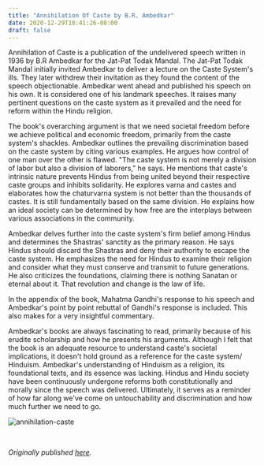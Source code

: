 ```yaml
---
title: "Annihilation Of Caste by B.R. Ambedkar"
date: 2020-12-29T18:41:26-08:00
draft: false
---
```


Annihilation of Caste is a publication of the undelivered speech written in 1936 by B.R Ambedkar for the Jat-Pat Todak Mandal. The Jat-Pat Todak Mandal initially invited Ambedkar to deliver a lecture on the Caste System's ills. They later withdrew their invitation as they found the content of the speech objectionable. Ambedkar went ahead and published his speech on his own. It is considered one of his landmark speeches. It raises many pertinent questions on the caste system as it prevailed and the need for reform within the Hindu religion.

The book's overarching argument is that we need societal freedom before we achieve political and economic freedom, primarily from the caste system's shackles. Ambedkar outlines the prevailing discrimination based on the caste system by citing various examples. He argues how control of one man over the other is flawed. "The caste system is not merely a division of labor but also a division of laborers," he says. He mentions that caste's intrinsic nature prevents Hindus from being united beyond their respective caste groups and inhibits solidarity. He explores varna and castes and elaborates how the chaturvarna system is not better than the thousands of castes. It is still fundamentally based on the same division. He explains how an ideal society can be determined by how free are the interplays between various associations in the community.

Ambedkar delves further into the caste system's firm belief among Hindus and determines the Shastras' sanctity as the primary reason. He says Hindus should discard the Shastras and deny their authority to escape the caste system. He emphasizes the need for Hindus to examine their religion and consider what they must conserve and transmit to future generations. He also criticizes the foundations, claiming there is nothing Sanatan or eternal about it. That revolution and change is the law of life.

In the appendix of the book, Mahatma Gandhi's response to his speech and Ambedkar's point by point rebuttal of Gandhi's response is included. This also makes for a very insightful commentary.

Ambedkar's books are always fascinating to read, primarily because of his erudite scholarship and how he presents his arguments. Although I felt that the book is an adequate resource to understand caste's societal implications, it doesn't hold ground as a reference for the caste system/ Hinduism. Ambedkar's understanding of Hinduism as a religion, its foundational texts, and its essence was lacking. Hindus and Hindu society have been continuously undergone reforms both constitutionally and morally since the speech was delivered. Ultimately, it serves as a reminder of how far along we've come on untouchability and discrimination and how much further we need to go.


![annihilation-caste](/annihilation-caste.jpg)

&nbsp;&nbsp;

*Originally published [here](https://www.goodreads.com/review/show/3712513153).*